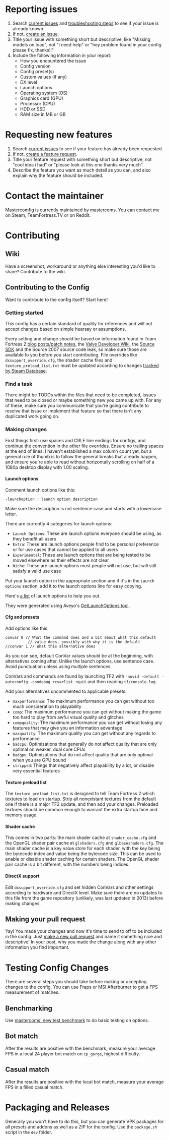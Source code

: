 # Reporting issues

1. Search [current issues](https://github.com/mastercoms/tf2cfg/issues)
and [troubleshooting steps](https://github.com/mastercoms/tf2cfg/wiki/Troubleshooting)
to see if your issue is already known.
2. If not, [create an issue](https://github.com/mastercoms/tf2cfg/issues/new).
3. Title your issue with something short but descriptive, like "Missing models on load",
not "i need help" or "hey problem found in your config please fix, thanks!!"
4. Include the following information in your report:
    * How you encountered the issue
    * Config version
    * Config preset(s)
    * Custom values (if any)
    * DX level
    * Launch options
    * Operating system (OS)
    * Graphics card (GPU)
    * Processor (CPU)
    * HDD or SSD
    * RAM size in MB or GB

# Requesting new features

1. Search [current issues](https://github.com/mastercoms/tf2cfg/issues)
to see if your feature has already been requested.
2. If not, [create a feature request](https://github.com/mastercoms/tf2cfg/issues/new).
3. Title your feature request with something short but descriptive, not "cool idea i had" or "please look at this one thanks very much".
4. Describe the feature you want as much detail as you can, and also explain why the feature should be included.

# Contact the maintainer

Mastercomfig is currently maintained by mastercoms. You can contact me on Steam, TeamFortress.TV or on Reddit.

# Contributing

## Wiki

Have a screenshot, workaround or anything else interesting you'd like to share? Contribute to the wiki.

## Contributing to the Config

Want to contribute to the config itself? Start here!

### Getting started

This config has a certain standard of quality for references and will not accept changes based on simple hearsay
or assumptions.

Every setting and change should be based on information
found in Team Fortress 2 [blog posts/patch notes](http://www.teamfortress.com/), 
the [Valve Developer Wiki](https://developer.valvesoftware.com/wiki/SDK_Docs),
the [Source SDK](https://github.com/ValveSoftware/source-sdk-2013) and the Source 2007 source code leak, so make
sure those are available to you before you start contributing. File overrides like `dxsupport_override.cfg`, the shader 
cache files and `texture_preload_list.txt` must be updated according to changes
[tracked by Steam Database](https://github.com/SteamDatabase/GameTracking-TF2).

### Find a task

There might be TODOs within the files that need to be completed, issues that need to be closed or maybe something new
you came up with. For any of these, make sure you communicate that you're going contribute to resolve that issue or
implement that feature so that there isn't any duplicated work going on.

### Making changes

First things first: use spaces and CRLF line endings for configs, and continue the convention in the other file overrides.
Ensure no trailing spaces at the end of lines. I haven't established a max column count yet, but a general rule of thumb is
to follow the general breaks that already happen, and ensure you're able to read without horizontally scrolling on half
of a 1080p desktop display with 1.00 scaling.

#### Launch options

Comment launch options like this:

`-launchoption : launch option description`

Make sure the description is not sentence case and starts with a lowercase letter.

There are currently 4 categories for launch options: 

* `Launch Options`: These are launch options everyone should be using, as they benefit all users
* `Extra`: These are launch options people find to be personal preference or for use cases that cannot be applied to all users
* `Experimental`: These are launch options that are being tested to be moved elsewhere as their effects are not clear
* `Niche`: These are launch options most people will not use, but will still satisfy a valid use case

Put your launch option in the appropriate section and if it's in the `Launch Options` section, add it to the launch options line
for easy copying.

Here's [a list](https://gist.github.com/mastercoms/12c51b171e2d3589eedc6bc9905e8f5e) of launch options to help you out.

They were generated using Aveyo's [GetLaunchOptions tool](https://github.com/AveYo/D-OPTIMIZER/blob/master/GetLaunchOptions.bat).

#### Cfg and presets

Add options like this

```
convar 0 // What the command does and a bit about what this default
          // value does, possibly with why it is the default
//convar 1 // What this alternative does
```

As you can see, default ConVar values should be at the beginning, with alternatives coming after.
Unlike the launch options, use sentence case. Avoid punctuation unless using multiple sentences.

ConVars and commands are found by launching TF2 with `-novid -default -autoconfig -condebug +cvarlist +quit` and
then reading `tf/console.log`.

Add your alternatives uncommented to applicable presets:

* `maxperformance`: The maximum performance you can get without too much consideration to playability
* `comp`: The maximum performance you can get without making the game too hard to play from awful visual quality and glitches
* `compquality`: The maximum performance you can get without losing any features that may give you an information advantage
* `maxquality`: The maximum quality you can get without any regards to performance
* `badcpu`: Optimizations that generally do not affect quality that are only optimal on weaker, dual core CPUs
* `badgpu`: Optimizations that do not affect quality that are only optimal when you are GPU bound
* `stripped`: Things that negatively affect playability by a lot, or disable very essential features

#### Texture preload list

The `texture_preload_list.txt` is designed to tell Team Fortress 2 which textures to load on startup.
Strip all nonexistant textures from the default one if there is a major TF2 update, and then add your changes.
Preloaded textures should be common enough to warrant the extra startup time and memory usage.

#### Shader cache

This comes in two parts: the main shader cache at `shader_cache.cfg` and the OpenGL shader pair cache at `glshaders.cfg`
and `glbaseshaders.cfg`. The main shader cache is a key value store for each shader, with the key being the bytecode index
and value being the bytecode size. This can be used to enable or disable shader caching for certain shaders. The OpenGL
shader pair cache is a bit different, with the numbers being indices.

#### DirectX support

Edit `dxsupport_override.cfg` and set hidden ConVars and other settings according to hardware and DirectX level.
Make sure there are no updates to this file from the game repository (unlikely, was last updated in 2013) before making changes.

## Making your pull request

Yay! You made your changes and now it's time to send to off to be included in the config. Just 
[make a new pull request](https://github.com/mastercoms/tf2cfg/compare) and name it something nice and
descriptive! In your post, why you made the change along with any other information you find important.

# Testing Config Changes

There are several steps you should take before making or accepting changes to the config. You can use Fraps or
MSI Afterburner to get a FPS measurement of matches.

## Benchmarking

Use [mastercoms' new test benchmark](https://mega.nz/#!f8tlhDhR!nYgghqybOK15ObUykEczewB3242XHb_bJ4JP0rv1q6k) to do 
basic testing on options.

## Bot match

After the results are positive with the benchmark, measure your average FPS in a local 24 player bot match on `cp_gorge`, highest difficulty.

## Casual match

After the results are positive with the local bot match, measure your average FPS in a filled casual match.

# Packaging and Releases

Generally you won't have to do this, but you can generate VPK packages for all presets and addons as well as a ZIP for
the config. Use the `package.sh` script in the `dev` folder.
